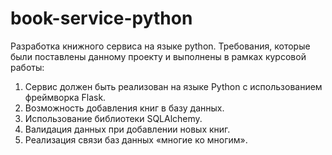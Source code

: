 # book-service-python
Разработка книжного сервиса на языке python.
Требования, которые были поставлены данному проекту и выполнены в рамках курсовой работы:
1.	Сервис должен быть реализован на языке Python с использованием фреймворка Flask.
2.	Возможность добавления книг в базу данных.
3.	Использование библиотеки SQLAlchemy.
4.	Валидация данных при добавлении новых книг.
5.	Реализация связи баз данных «многие ко многим».

